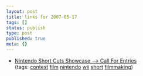 ```yaml
---
layout: post
title: links for 2007-05-17
tags: []
status: publish
type: post
published: true
meta: {}
---
```

<ul class="delicious">
	<li>
		<div class="delicious-link"><a href="http://nintendoshortcuts.com/">Nintendo Short Cuts Showcase --> Call For Entries</a></div>
		<div class="delicious-tags">(tags: <a href="http://del.icio.us/markmorga/contest">contest</a> <a href="http://del.icio.us/markmorga/film">film</a> <a href="http://del.icio.us/markmorga/nintendo">nintendo</a> <a href="http://del.icio.us/markmorga/wii">wii</a> <a href="http://del.icio.us/markmorga/short">short</a> <a href="http://del.icio.us/markmorga/filmmaking">filmmaking</a>)</div>
	</li>
</ul>
